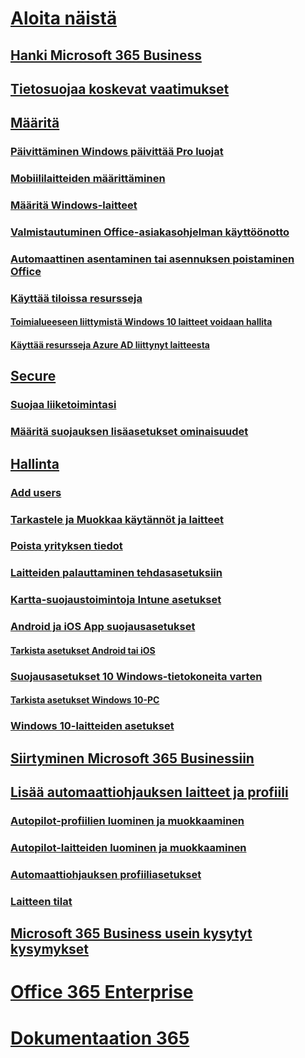 # [Aloita näistä](microsoft-365-business-overview.md)
## [Hanki Microsoft 365 Business](sign-up.md)
## [Tietosuojaa koskevat vaatimukset](pre-requisites-for-data-protection.md)
## [Määritä](set-up.md)
### [Päivittäminen Windows päivittää Pro luojat](upgrade-to-windows-pro-creators-update.md)
### [Mobiililaitteiden määrittäminen](set-up-mobile-devices.md)
### [Määritä Windows-laitteet](set-up-windows-devices.md)
### [Valmistautuminen Office-asiakasohjelman käyttöönotto](prepare-for-office-client-deployment.md)
### [Automaattinen asentaminen tai asennuksen poistaminen Office](auto-install-or-uninstall-office.md)
### [Käyttää tiloissa resursseja]()
#### [Toimialueeseen liittymistä Windows 10 laitteet voidaan hallita](manage-windows-devices.md)
#### [Käyttää resursseja Azure AD liittynyt laitteesta](access-resources.md)
## [Secure](security-features.md)
### [Suojaa liiketoimintasi](/Office365/Admin/security-and-compliance/secure-your-business-data?toc=/microsoft-365/business/toc.json&bc=/microsoft-365/business/breadcrumb/toc.json)
### [Määritä suojauksen lisäasetukset ominaisuudet](set-up-advanced-security.md)
## [Hallinta](manage.md)
### [Add users](add-users-m365b.md)
### [Tarkastele ja Muokkaa käytännöt ja laitteet](view-policies-and-devices.md)
### [Poista yrityksen tiedot](remove-company-data.md)
### [Laitteiden palauttaminen tehdasasetuksiin](reset-devices-to-factory-settings.md)
### [Kartta-suojaustoimintoja Intune asetukset](map-protection-features-to-intune-settings.md)
### [Android ja iOS App suojausasetukset](app-protection-settings-for-android-and-ios.md)
#### [Tarkista asetukset Android tai iOS](validate-settings-on-android-or-ios.md)
### [Suojausasetukset 10 Windows-tietokoneita varten](protection-settings-for-windows-10-pcs.md)
#### [Tarkista asetukset Windows 10-PC](validate-settings-on-windows-10-pcs.md)
### [Windows 10-laitteiden asetukset](protection-settings-for-windows-10-devices.md)
## [Siirtyminen Microsoft 365 Businessiin](migrate-to-microsoft-365-business.md)
## [Lisää automaattiohjauksen laitteet ja profiili](add-autopilot-devices-and-profile.md)
### [Autopilot-profiilien luominen ja muokkaaminen](create-and-edit-autopilot-profiles.md)
### [Autopilot-laitteiden luominen ja muokkaaminen](create-and-edit-autopilot-devices.md)
### [Automaattiohjauksen profiiliasetukset](autopilot-profile-settings.md)
### [Laitteen tilat](device-states.md)
## [Microsoft 365 Business usein kysytyt kysymykset](support/microsoft-365-business-faqs.md)
# [Office 365 Enterprise](https://docs.microsoft.com/office365/enterprise)
# [Dokumentaation 365](https://docs.microsoft.com/microsoft-365)